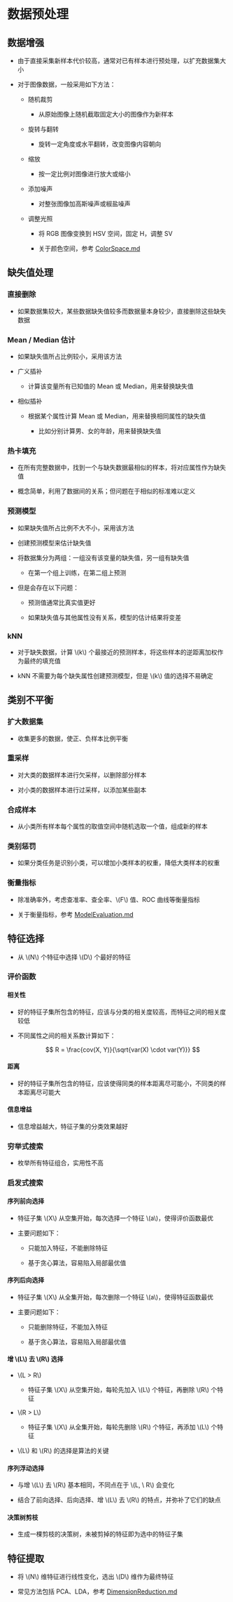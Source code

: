 <script type="text/javascript" src="http://cdn.mathjax.org/mathjax/latest/MathJax.js?config=default"></script>

# 数据预处理

## 数据增强

- 由于直接采集新样本代价较高，通常对已有样本进行预处理，以扩充数据集大小

- 对于图像数据，一般采用如下方法：

	- 随机裁剪

		- 从原始图像上随机截取固定大小的图像作为新样本

	- 旋转与翻转

		- 旋转一定角度或水平翻转，改变图像内容朝向

	- 缩放

		- 按一定比例对图像进行放大或缩小

	- 添加噪声

		- 对整张图像加高斯噪声或椒盐噪声

	- 调整光照

		- 将 RGB 图像变换到 HSV 空间，固定 H，调整 SV

		- 关于颜色空间，参考 [ColorSpace.md](../vision/ColorSpace.md)

## 缺失值处理

### 直接删除

- 如果数据集较大，某些数据缺失值较多而数据量本身较少，直接删除这些缺失数据

### Mean / Median 估计

- 如果缺失值所占比例较小，采用该方法

- 广义插补

	- 计算该变量所有已知值的 Mean 或 Median，用来替换缺失值

- 相似插补

	- 根据某个属性计算 Mean 或 Median，用来替换相同属性的缺失值

		- 比如分别计算男、女的年龄，用来替换缺失值

### 热卡填充

- 在所有完整数据中，找到一个与缺失数据最相似的样本，将对应属性作为缺失值

- 概念简单，利用了数据间的关系；但问题在于相似的标准难以定义

### 预测模型

- 如果缺失值所占比例不大不小，采用该方法

- 创建预测模型来估计缺失值

- 将数据集分为两组：一组没有该变量的缺失值，另一组有缺失值

	- 在第一个组上训练，在第二组上预测

- 但是会存在以下问题：

	- 预测值通常比真实值更好

	- 如果缺失值与其他属性没有关系，模型的估计结果将变差

### kNN

- 对于缺失数据，计算 \\(k\\) 个最接近的预测样本，将这些样本的逆距离加权作为最终的填充值

- kNN 不需要为每个缺失属性创建预测模型，但是 \\(k\\) 值的选择不易确定

## 类别不平衡

### 扩大数据集

- 收集更多的数据，使正、负样本比例平衡

### 重采样

- 对大类的数据样本进行欠采样，以删除部分样本

- 对小类的数据样本进行过采样，以添加某些副本

### 合成样本

- 从小类所有样本每个属性的取值空间中随机选取一个值，组成新的样本

### 类别惩罚

- 如果分类任务是识别小类，可以增加小类样本的权重，降低大类样本的权重

### 衡量指标

- 除准确率外，考虑查准率、查全率、\\(F\\) 值、ROC 曲线等衡量指标

- 关于衡量指标，参考 [ModelEvaluation.md](ModelEvaluation.md)

## 特征选择

- 从 \\(N\\) 个特征中选择 \\(D\\) 个最好的特征

### 评价函数

#### 相关性

- 好的特征子集所包含的特征，应该与分类的相关度较高，而特征之间的相关度较低

- 不同属性之间的相关系数计算如下：

	$$
	R = \frac{cov(X, Y)}{\sqrt{var(X) \cdot var(Y)}}
	$$

#### 距离

- 好的特征子集所包含的特征，应该使得同类的样本距离尽可能小，不同类的样本距离尽可能大

#### 信息增益

- 信息增益越大，特征子集的分类效果越好

### 穷举式搜索

- 枚举所有特征组合，实用性不高

### 启发式搜索

#### 序列前向选择

- 特征子集 \\(X\\) 从空集开始，每次选择一个特征 \\(a\\)，使得评价函数最优

- 主要问题如下：

	- 只能加入特征，不能删除特征

	- 基于贪心算法，容易陷入局部最优值

#### 序列后向选择

- 特征子集 \\(X\\) 从全集开始，每次删除一个特征 \\(a\\)，使得特征函数最优

- 主要问题如下：

	- 只能删除特征，不能加入特征

	- 基于贪心算法，容易陷入局部最优值

#### 增 \\(L\\) 去 \\(R\\) 选择

- \\(L > R\\)

	- 特征子集 \\(X\\) 从空集开始，每轮先加入 \\(L\\) 个特征，再删除 \\(R\\) 个特征

- \\(R > L\\)

	- 特征子集 \\(X\\) 从全集开始，每轮先删除 \\(R\\) 个特征，再添加 \\(L\\) 个特征

- \\(L\\) 和 \\(R\\) 的选择是算法的关键

#### 序列浮动选择

- 与增 \\(L\\) 去 \\(R\\) 基本相同，不同点在于 \\(L, \ R\\) 会变化

- 结合了前向选择、后向选择、增 \\(L\\) 去 \\(R\\) 的特点，并弥补了它们的缺点

#### 决策树剪枝

- 生成一棵剪枝的决策树，未被剪掉的特征即为选中的特征子集

## 特征提取

- 将 \\(N\\) 维特征进行线性变化，选出 \\(D\\) 维作为最终特征

- 常见方法包括 PCA、LDA，参考 [DimensionReduction.md](DimensionReduction.md)